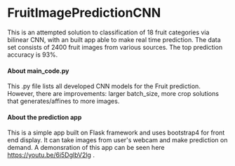 # FruitImagePredictionCNN
This is an attempted solution to classification of 18 fruit categories via bilinear CNN, with an built app able to make real time prediction. The data set consists of 2400 fruit images from various sources. The top prediction accuracy is 93%.

#### About main_code.py
This .py file lists all developed CNN models for the Fruit prediction. However, there are improvements: larger batch_size, more crop solutions that generates/affines to more images.

#### About the prediction app
This is a simple app built on Flask framework and uses bootstrap4 for front end display. It can take images from user's webcam and make prediction on demand. A demonsration of this app can be seen here https://youtu.be/6i5DglbV2lg .